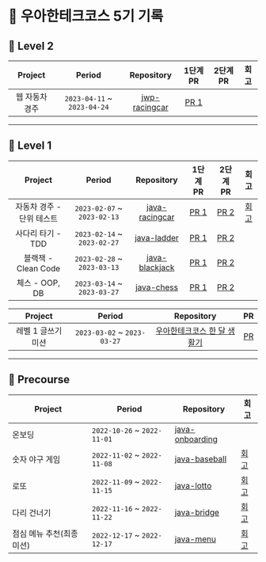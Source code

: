 # 🥭 우아한테크코스 5기 기록

## 🌳 Level 2

| Project | Period | Repository | 1단계 PR | 2단계 PR | 회고 |
|:-----:|:-----:|:---:|:---:|:---:|:---:|
|웹 자동차 경주|`2023-04-11` ~ `2023-04-24`|[jwp-racingcar](https://github.com/woowacourse/jwp-racingcar/tree/go-jaecheol)|[PR 1](https://github.com/woowacourse/jwp-racingcar/pull/51)||

---

## 🌱 Level 1

| Project | Period | Repository | 1단계 PR | 2단계 PR | 회고 |
|:-----:|:-----:|:---:|:---:|:---:|:---:|
|자동차 경주 - 단위 테스트|`2023-02-07` ~ `2023-02-13`|[java-racingcar](https://github.com/woowacourse/java-racingcar/tree/go-jaecheol)|[PR 1](https://github.com/woowacourse/java-racingcar/pull/520)|[PR 2](https://github.com/woowacourse/java-racingcar/pull/634) | [회고](https://jfelog.tistory.com/21)  
|사다리 타기 - TDD|`2023-02-14` ~ `2023-02-27`|[java-ladder](https://github.com/woowacourse/java-ladder/tree/go-jaecheol)|[PR 1](https://github.com/woowacourse/java-ladder/pull/129)|[PR 2](https://github.com/woowacourse/java-ladder/pull/246)
|블랙잭 - Clean Code|`2023-02-28` ~ `2023-03-13`|[java-blackjack](https://github.com/woowacourse/java-blackjack/tree/go-jaecheol)|[PR 1](https://github.com/woowacourse/java-blackjack/pull/433)|[PR 2](https://github.com/woowacourse/java-blackjack/pull/580)|
|체스 - OOP, DB|`2023-03-14` ~ `2023-03-27`|[java-chess](https://github.com/woowacourse/java-chess/tree/go-jaecheol)|[PR 1](https://github.com/woowacourse/java-chess/pull/437)|[PR 2](https://github.com/woowacourse/java-chess/pull/628)|


| Project | Period | Repository | PR |
|:-----:|:-----:|:---:|:---:|
|레벨 1 글쓰기 미션|`2023-03-02` ~ `2023-03-27`|[우아한테크코스 한 달 생활기](https://github.com/Go-Jaecheol/woowa-writing-5)|[PR](https://github.com/woowacourse/woowa-writing-5/pull/141)|

---

## 🎯 Precourse
| Project | Period | Repository | 회고 |
| --- | --- | --- | --- |
|온보딩|`2022-10-26` ~ `2022-11-01`|[java-onboarding](https://github.com/Go-Jaecheol/java-onboarding/tree/Go-Jaecheol)|
|숫자 야구 게임|`2022-11-02` ~ `2022-11-08`|[java-baseball](https://github.com/Go-Jaecheol/java-baseball/tree/Go-Jaecheol)|[회고](https://jfelog.tistory.com/16)|
|로또|`2022-11-09` ~ `2022-11-15`|[java-lotto](https://github.com/Go-Jaecheol/java-lotto/tree/Go-Jaecheol)|[회고](https://jfelog.tistory.com/17)|
|다리 건너기|`2022-11-16` ~ `2022-11-22`|[java-bridge](https://github.com/Go-Jaecheol/java-bridge/tree/Go-Jaecheol)|[회고](https://jfelog.tistory.com/18)|
|점심 메뉴 추천(최종 미션)|`2022-12-17` ~ `2022-12-17`|[java-menu](https://github.com/Go-Jaecheol/java-menu/tree/Go-Jaecheol)|[회고](https://jfelog.tistory.com/19)|
